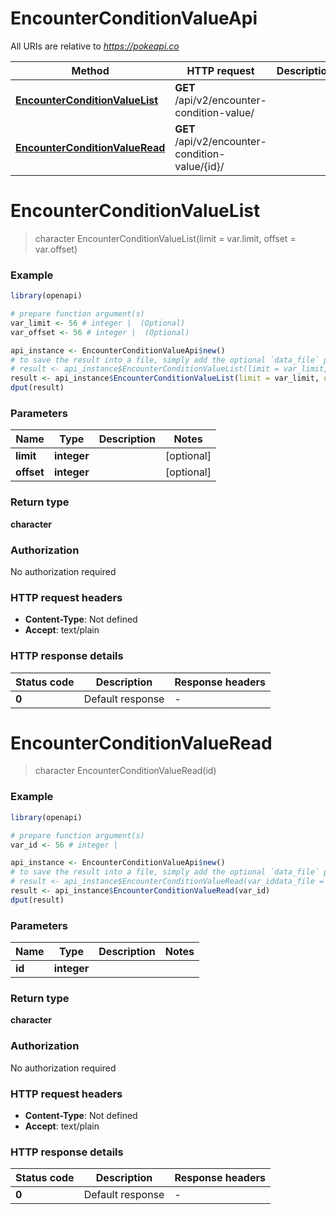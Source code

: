 # EncounterConditionValueApi

All URIs are relative to *https://pokeapi.co*

Method | HTTP request | Description
------------- | ------------- | -------------
[**EncounterConditionValueList**](EncounterConditionValueApi.md#EncounterConditionValueList) | **GET** /api/v2/encounter-condition-value/ | 
[**EncounterConditionValueRead**](EncounterConditionValueApi.md#EncounterConditionValueRead) | **GET** /api/v2/encounter-condition-value/{id}/ | 


# **EncounterConditionValueList**
> character EncounterConditionValueList(limit = var.limit, offset = var.offset)



### Example
```R
library(openapi)

# prepare function argument(s)
var_limit <- 56 # integer |  (Optional)
var_offset <- 56 # integer |  (Optional)

api_instance <- EncounterConditionValueApi$new()
# to save the result into a file, simply add the optional `data_file` parameter, e.g.
# result <- api_instance$EncounterConditionValueList(limit = var_limit, offset = var_offsetdata_file = "result.txt")
result <- api_instance$EncounterConditionValueList(limit = var_limit, offset = var_offset)
dput(result)
```

### Parameters

Name | Type | Description  | Notes
------------- | ------------- | ------------- | -------------
 **limit** | **integer**|  | [optional] 
 **offset** | **integer**|  | [optional] 

### Return type

**character**

### Authorization

No authorization required

### HTTP request headers

 - **Content-Type**: Not defined
 - **Accept**: text/plain

### HTTP response details
| Status code | Description | Response headers |
|-------------|-------------|------------------|
| **0** | Default response |  -  |

# **EncounterConditionValueRead**
> character EncounterConditionValueRead(id)



### Example
```R
library(openapi)

# prepare function argument(s)
var_id <- 56 # integer | 

api_instance <- EncounterConditionValueApi$new()
# to save the result into a file, simply add the optional `data_file` parameter, e.g.
# result <- api_instance$EncounterConditionValueRead(var_iddata_file = "result.txt")
result <- api_instance$EncounterConditionValueRead(var_id)
dput(result)
```

### Parameters

Name | Type | Description  | Notes
------------- | ------------- | ------------- | -------------
 **id** | **integer**|  | 

### Return type

**character**

### Authorization

No authorization required

### HTTP request headers

 - **Content-Type**: Not defined
 - **Accept**: text/plain

### HTTP response details
| Status code | Description | Response headers |
|-------------|-------------|------------------|
| **0** | Default response |  -  |

